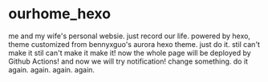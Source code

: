 # ourhome_hexo
me and my wife's personal websie.
just record our life.
powered by hexo, theme customized from bennyxguo's aurora hexo theme.
just do it.
stil can't make it
stil can't make it
make it! now the whole page will be deployed by Github Actions!
and now we will try notification!
change something.
do it again.
again.
again.
again.